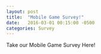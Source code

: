 ```yaml
---
layout: post
title:  "Mobile Game Survey!"
date:   2016-03-01 00:15:00 -0500
categories: Survey
---
```


Take our Mobile Game Survey Here!

<!-- Change the width and height values to suit you best -->
<div class="typeform-widget" data-url="https://dhruvaldarji.typeform.com/to/VInnpn" data-text="Mobile Game Survey" style="width:100%;height:500px;"></div>
<script>(function(){var qs,js,q,s,d=document,gi=d.getElementById,ce=d.createElement,gt=d.getElementsByTagName,id='typef_orm',b='https://s3-eu-west-1.amazonaws.com/share.typeform.com/';if(!gi.call(d,id)){js=ce.call(d,'script');js.id=id;js.src=b+'widget.js';q=gt.call(d,'script')[0];q.parentNode.insertBefore(js,q)}})()</script>
